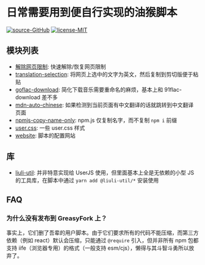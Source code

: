 # 日常需要用到便自行实现的油猴脚本

[![source-GitHub](https://img.shields.io/badge/source-GitHub-brightgreen.svg)](https://github.com/rxliuli/userjs) [![license-MIT](https://img.shields.io/badge/license-MIT-blue.svg)](https://github.com/rxliuli/userjs/blob/master/LICENSE)

## 模块列表

- [解除网页限制](./packages/unblock-web-restrictions): 快速解除/恢复网页限制
- [translation-selection](./packages/translation-selection): 将网页上选中的文字为英文，然后复制到剪切版便于粘贴
- [goflac-download](./packages/goflac-download): 简化下载音乐需要重命名的麻烦，基本上和 91flac-download 差不多
- [mdn-auto-chinese](./packages/mdn-auto-chinese): 如果检测到当前页面有中文翻译的话就跳转到中文翻译页面
- [npmjs-copy-name-only](./packages/npmjs-copy-name-only): npm.js 仅复制名字，而不复制 `npm i` 前缀
- [user.css](./packages/usercss): 一些 user.css 样式
- [website](./packages/website): 脚本的配置网站

## 库

- [liuli-util](https://github.com/rxliuli/liuli-util): 并非特意实现给 UserJS 使用，但里面基本上全是无依赖的小型 JS 的工具库，在脚本中通过 `yarn add @liuli-util/*` 安装使用

## FAQ

### 为什么没有发布到 GreasyFork 上？

事实上，它们删了吾辈的用户脚本。由于它们要求所有的代码不能压缩，而第三方依赖（例如 react）默认会压缩，只能通过 `@require` 引入，但并非所有 npm 包都支持 iife（浏览器专用）的格式（一般支持 esm/cjs），懒得与其斗智斗勇所以放弃了。
